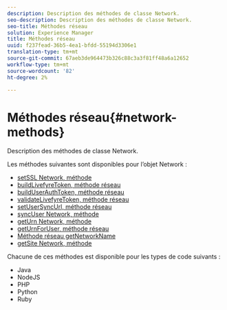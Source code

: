 ```yaml
---
description: Description des méthodes de classe Network.
seo-description: Description des méthodes de classe Network.
seo-title: Méthodes réseau
solution: Experience Manager
title: Méthodes réseau
uuid: f237fead-36b5-4ea1-bfdd-55194d3306e1
translation-type: tm+mt
source-git-commit: 67aeb3de964473b326c88c3a3f81ff48a6a12652
workflow-type: tm+mt
source-wordcount: '82'
ht-degree: 2%

---
```



# Méthodes réseau{#network-methods}

Description des méthodes de classe Network.

Les méthodes suivantes sont disponibles pour l’objet Network :

* [setSSL Network, méthode](#r_setssl_method)
* [buildLivefyreToken, méthode réseau](#r_buildlivefyretoken_method)
* [buildUserAuthToken, méthode réseau](#r_builduserauthtoken_method)
* [validateLivefyreToken, méthode réseau](#validatelivefyretoken_method)
* [setUserSyncUrl, méthode réseau](#r_setusersyncurl_method)
* [syncUser Network, méthode](#r_syncuser_method)
* [getUrn Network, méthode](#r_geturn_method)
* [getUrnForUser, méthode réseau](#r_geturnforuser_method)
* [Méthode réseau getNetworkName](#r_getnetworkname_method)
* [getSite Network, méthode](#r_getsite_method)

Chacune de ces méthodes est disponible pour les types de code suivants :

* Java
* NodeJS
* PHP
* Python
* Ruby

